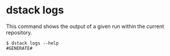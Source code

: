# dstack logs

This command shows the output of a given run within the current repository.

<div class="termy">

```shell
$ dstack logs --help
#GENERATE#
```

</div>